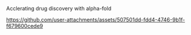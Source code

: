 Acclerating drug discovery with alpha-fold

https://github.com/user-attachments/assets/507501dd-fdd4-4746-9b1f-f679600cede9

